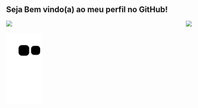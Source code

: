 ## Seja Bem vindo(a) ao meu perfil no GitHub!

<div>
  <img  height="160em" src="https://github-readme-stats.vercel.app/api?username=nsalgado2000&show_icons=true&theme=tokyonight&include_all_commits=true&count_private=true"/>
  <img align="right" height="160em" src="https://github-readme-stats.vercel.app/api/top-langs/?username=nsalgado2000&layout=compact&langs_count=16&theme=tokyonight"/>
</div>

 ![Snake animation](https://github.com/nsalgado2000/nsalgado2000/blob/output/github-contribution-grid-snake.svg)

